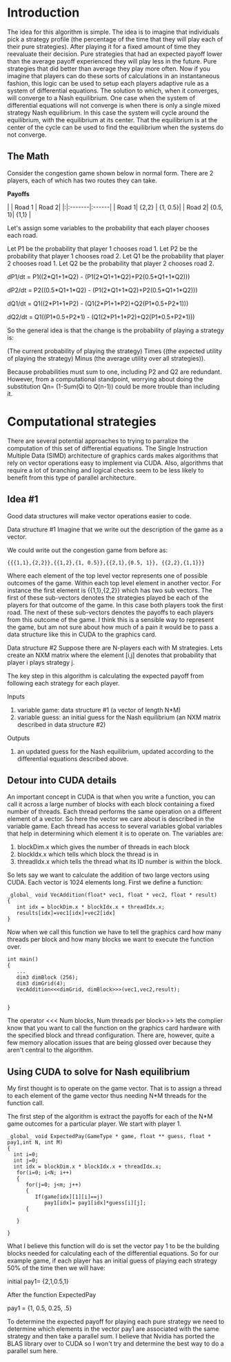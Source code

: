 # Introduction #

The idea for this algorithm is simple. The idea is to imagine that individuals pick a strategy profile (the percentage of the time that they will play each of their pure strategies). After playing it for a fixed amount of time they reevaluate their decision. Pure strategies that had an expected payoff lower than the average payoff experienced they will play less in the future. Pure strategies that did better than average they play more often. Now if you imagine that players can do these sorts of calculations in an instantaneous fashion, this logic can be used to setup each players adaptive rule as a system of differential equations. The solution to which, when it converges, will converge to a Nash equilibrium. One case when the system of differential equations will not converge is when there is only a single mixed strategy Nash equilibrium. In this case the system will cycle around the equilibrium, with the equilibrium at its center. That the equilibrium is at the center of the cycle can be used to find the equilibrium when the systems do not converge.

## The Math ##

Consider the congestion game shown below in normal form. There are 2 players, each of which has two routes they can take.

**Payoffs**

| | Road 1 | Road 2|
|:|:-------|:------|
| Road 1| {2,2}  | {1, 0.5}|
| Road 2| {0.5, 1}| {1,1} |

Let's assign some variables to the probability that each player chooses each road.

Let P1 be the probability that player 1 chooses road 1.
Let P2 be the probability that player 1 chooses road 2.
Let Q1 be the probability that player 2 chooses road 1.
Let Q2 be the probability that player 2 chooses road 2.

dP1/dt = P1((2\*Q1+1\*Q2) - (P1(2\*Q1+1\*Q2)+P2(0.5\*Q1+1\*Q2)))

dP2/dt = P2((0.5\*Q1+1\*Q2) - (P1(2\*Q1+1\*Q2)+P2(0.5\*Q1+1\*Q2)))

dQ1/dt = Q1((2\*P1+1\*P2) - (Q1(2\*P1+1\*P2)+Q2(P1\*0.5+P2\*1)))

dQ2/dt = Q1((P1\*0.5+P2\*1) - (Q1(2\*P1+1\*P2)+Q2(P1\*0.5+P2\*1)))


So the general idea is that the change is the probability of playing a strategy is:

(The current probability of playing the strategy) Times  ((the expected utility of playing the strategy) Minus (the average utility over all strategies)).

Because probabilities must sum to one, including P2 and Q2 are redundant. However, from a computational standpoint, worrying about doing the substitution Qn= (1-Sum(Qi to Q(n-1)) could be more trouble than including it.



# Computational strategies #
There are several potential approaches to trying to parralize the computation of this set of differential equations. The Single Instruction Multiple Data (SIMD) architecture of graphics cards makes algorithms that rely on vector operations easy to implement via CUDA. Also, algorithms that require a lot of branching and logical checks seem to be less likely to benefit from this type of parallel architecture.

## Idea #1 ##
Good data structures will make vector operations easier to code.

Data structure #1
Imagine that we write out the description of the game as a vector.

We could write out the congestion game from before as:

`{{{1,1},{2,2}},{{1,2},{1, 0.5}},{{2,1},{0.5, 1}}, {{2,2},{1,1}}} `

Where each element of the top level vector represents one of possible outcomes of the game. Within each top level element in another vector. For instance the first element is
{{1,1},{2,2}}
which has two sub vectors. The first of these sub-vectors denotes the strategies played be each of the players for that outcome of the game. In this case both players took the first road. The next of these sub-vectors denotes the payoffs to each players from this outcome of the game. I think this is a sensible way to represent the game, but am not sure about how much of a pain it would be to pass a data structure like this in CUDA to the graphics card.

Data structure #2
Suppose there are N-players each with M strategies. Lets create an NXM matrix where the element [i,j] denotes that probability that player i plays strategy j.

The key step in this algorithm is calculating the expected payoff from following each strategy for each player.

Inputs
  1. variable game: data structure #1 (a vector of length N\*M)
  1. variable guess: an initial guess for the Nash equilibrium (an NXM matrix described in data structure #2)

Outputs
  1. an updated guess for the Nash equilibrium, updated according to the differential equations described above.

## Detour into CUDA details ##

An important concept in CUDA is that when you write a function, you can call it across a large number of blocks with each block containing a fixed number of threads. Each thread performs the same operation on a different element of a vector. So here the vector we care about is described in the variable game. Each thread has access to several variables global variables that help in determining which element it is to operate on. The variables are:
  1. blockDim.x which gives the number of threads in each block
  1. blockIdx.x which tells which block the thread is in
  1. threadIdx.x which tells the thread what its ID number is within the block.

So lets say we want to calculate the addition of two large vectors using CUDA. Each vector is 1024 elements long. First we define a function:

```
_global_ void VecAddition(float* vec1, float * vec2, float * result)
{
   int idx = blockDim.x * blockIdx.x + threadIdx.x;
   results[idx]=vec1[idx]+vec2[idx]
}  
```

Now when we call this function we have to tell the graphics card how many threads per block and how many blocks we want to execute the function over.

```
int main()
{
   ...
   dim3 dimBlock (256);
   dim3 dimGrid(4);
   VecAddition<<<dimGrid, dimBlock>>>(vec1,vec2,result);


}
```

The operator <<< Num blocks, Num threads per block>>> lets the complier know that you want to call the function on the graphics card hardware with the specified block and thread configuration. There are, however, quite a few memory allocation issues that are being glossed over because they aren't central to the algorithm.

## Using CUDA to solve for Nash equilibrium ##

My first thought is to operate on the game vector. That is to assign a thread to each element of the game vector thus needing N\*M threads for the function call.

The first step of the algorithm is extract the payoffs for each of the N\*M game outcomes for a particular player. We start with player 1.

```
_global_ void ExpectedPay(GameType * game, float ** guess, float * pay1,int N, int M)
{
  int i=0;
  int j=0;
  int idx = blockDim.x * blockIdx.x + threadIdx.x;
   for(i=0; i<N; i++)
   {
      for(j=0; j<m; j++)
      {
         If(game[idx][1][i]==j)
            pay1[idx]= pay1[idx]*guess[i][j];
      {

   }

}
```

What I believe this function will do is set the vector pay 1 to be the building blocks needed for calculating each of the differential equations. So for our example game, if each player has an initial guess of playing each strategy 50% of the time then we will have:

initial pay1= {2,1,0.5,1}

After the function ExpectedPay

pay1 = {1, 0.5, 0.25, .5}

To determine the expected payoff for playing each pure strategy we need to determine which elements in the vector pay1 are associated with the same strategy and then take a parallel sum. I believe that Nvidia has ported the BLAS library over to CUDA so I won't try and determine the best way to do a parallel sum here.